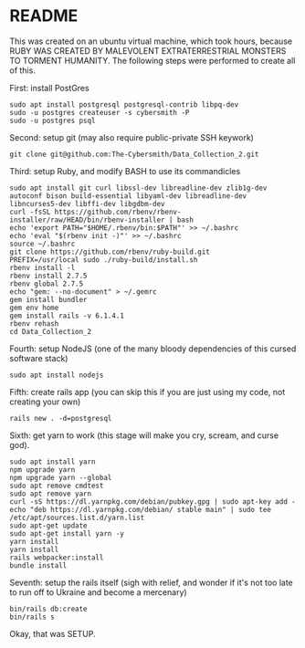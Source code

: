 # README

This was created on an ubuntu virtual machine, which took hours, because RUBY WAS CREATED BY MALEVOLENT EXTRATERRESTRIAL MONSTERS TO TORMENT HUMANITY.
The following steps were performed to create all of this.

First: install PostGres
```
sudo apt install postgresql postgresql-contrib libpq-dev
sudo -u postgres createuser -s cybersmith -P
sudo -u postgres psql

```

Second: setup git (may also require public-private SSH keywork)
```
git clone git@github.com:The-Cybersmith/Data_Collection_2.git
```

Third: setup Ruby, and modify BASH to use its commandicles
```
sudo apt install git curl libssl-dev libreadline-dev zlib1g-dev autoconf bison build-essential libyaml-dev libreadline-dev libncurses5-dev libffi-dev libgdbm-dev
curl -fsSL https://github.com/rbenv/rbenv-installer/raw/HEAD/bin/rbenv-installer | bash
echo 'export PATH="$HOME/.rbenv/bin:$PATH"' >> ~/.bashrc
echo 'eval "$(rbenv init -)"' >> ~/.bashrc
source ~/.bashrc
git clone https://github.com/rbenv/ruby-build.git
PREFIX=/usr/local sudo ./ruby-build/install.sh
rbenv install -l
rbenv install 2.7.5
rbenv global 2.7.5
echo "gem: --no-document" > ~/.gemrc
gem install bundler
gem env home
gem install rails -v 6.1.4.1
rbenv rehash
cd Data_Collection_2
```

Fourth: setup NodeJS (one of the many bloody dependencies of this cursed software stack)
```
sudo apt install nodejs
```

Fifth: create rails app (you can skip this if you are just using my code, not creating your own)

```
rails new . -d=postgresql
```

Sixth: get yarn to work (this stage will make you cry, scream, and curse god).
```
sudo apt install yarn
npm upgrade yarn
npm upgrade yarn --global
sudo apt remove cmdtest
sudo apt remove yarn
curl -sS https://dl.yarnpkg.com/debian/pubkey.gpg | sudo apt-key add -
echo "deb https://dl.yarnpkg.com/debian/ stable main" | sudo tee /etc/apt/sources.list.d/yarn.list
sudo apt-get update
sudo apt-get install yarn -y
yarn install
yarn install
rails webpacker:install
bundle install
```

Seventh: setup the rails itself (sigh with relief, and wonder if it's not too late to run off to Ukraine and become a mercenary)
```
bin/rails db:create
bin/rails s
```

Okay, that was SETUP.


